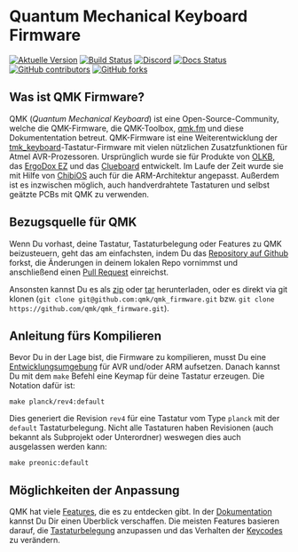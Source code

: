 # Quantum Mechanical Keyboard Firmware

[![Aktuelle Version](https://img.shields.io/github/tag/qmk/qmk_firmware.svg)](https://github.com/qmk/qmk_firmware/tags)
[![Build Status](https://travis-ci.org/qmk/qmk_firmware.svg?branch=master)](https://travis-ci.org/qmk/qmk_firmware)
[![Discord](https://img.shields.io/discord/440868230475677696.svg)](https://discord.gg/Uq7gcHh)
[![Docs Status](https://img.shields.io/badge/docs-ready-orange.svg)](https://docs.qmk.fm)
[![GitHub contributors](https://img.shields.io/github/contributors/qmk/qmk_firmware.svg)](https://github.com/qmk/qmk_firmware/pulse/monthly)
[![GitHub forks](https://img.shields.io/github/forks/qmk/qmk_firmware.svg?style=social&label=Fork)](https://github.com/qmk/qmk_firmware/)

## Was ist QMK Firmware?

QMK (*Quantum Mechanical Keyboard*) ist eine Open-Source-Community, welche die QMK-Firmware, die QMK-Toolbox, [qmk.fm](https://qmk.fm) und diese Dokumententation betreut. QMK-Firmware ist eine Weiterentwicklung der [tmk\_keyboard](http://github.com/tmk/tmk_keyboard)-Tastatur-Firmware mit vielen nützlichen Zusatzfunktionen für Atmel AVR-Prozessoren. Ursprünglich wurde sie für Produkte von [OLKB](http://olkb.com), das [ErgoDox EZ](http://www.ergodox-ez.com) und das [Clueboard](http://clueboard.co/) entwickelt. Im Laufe der Zeit wurde sie mit Hilfe von [ChibiOS](http://chibios.org) auch für die ARM-Architektur angepasst. Außerdem ist es inzwischen möglich, auch handverdrahtete Tastaturen und selbst geätzte PCBs mit QMK zu verwenden.

## Bezugsquelle für QMK

Wenn Du vorhast, deine Tastatur, Tastaturbelegung oder Features zu QMK beizusteuern, geht das am einfachsten, indem Du das [Repository auf Github](https://github.com/qmk/qmk_firmware#fork-destination-box) forkst, die Änderungen in deinem lokalen Repo vornimmst und anschließend einen [Pull Request](https://github.com/qmk/qmk_firmware/pulls) einreichst.

Ansonsten kannst Du es als [zip](https://github.com/qmk/qmk_firmware/zipball/master) oder [tar](https://github.com/qmk/qmk_firmware/tarball/master) herunterladen, oder es direkt via git klonen (`git clone git@github.com:qmk/qmk_firmware.git` bzw. `git clone https://github.com/qmk/qmk_firmware.git`).


## Anleitung fürs Kompilieren

Bevor Du in der Lage bist, die Firmware zu kompilieren, musst Du eine [Entwicklungsumgebung](de/getting_started_build_tools.md) für AVR und/oder ARM aufsetzen. Danach kannst Du mit dem `make` Befehl eine Keymap für deine Tastatur erzeugen. Die Notation dafür ist:

    make planck/rev4:default

Dies generiert die Revision `rev4` für eine Tastatur vom Type `planck` mit der `default` Tastaturbelegung. Nicht alle Tastaturen haben Revisionen (auch bekannt als Subprojekt oder Unterordner) weswegen dies auch ausgelassen werden kann:

    make preonic:default

## Möglichkeiten der Anpassung

QMK hat viele [Features](de/features.md), die es zu entdecken gibt. In der [Dokumentation](https://docs.qmk.fmk) kannst Du Dir einen Überblick verschaffen. Die meisten Features basieren darauf, die [Tastaturbelegung](de/keymap.md) anzupassen und das Verhalten der [Keycodes](de/keycodes.md) zu verändern.
